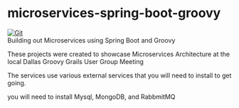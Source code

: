 # microservices-spring-boot-groovy

[![Git](https://app.soluble.cloud/api/v1/public/badges/3dc4a316-1319-4cae-bab9-480177722465.svg?orgId=521549019486)](https://app.soluble.cloud/repos/details/github.com/brianbyers/microservices-spring-boot-groovy?orgId=521549019486)  
Building out Microservices using Spring Boot and Groovy

These projects were created to showcase Microservices Architecture at the local Dallas Groovy Grails User Group Meeting

The services use various external services that you will need to install to get going.

you will need to install Mysql, MongoDB, and RabbmitMQ
